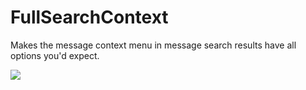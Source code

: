 # FullSearchContext

Makes the message context menu in message search results have all options you'd expect.

![](https://github.com/user-attachments/assets/472d1327-3935-44c7-b7c4-0978b5348550)



